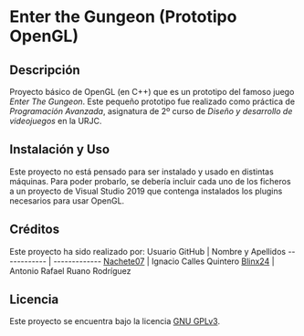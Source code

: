 # Enter the Gungeon (Prototipo OpenGL)

## Descripción
Proyecto básico de OpenGL (en C++) que es un prototipo del famoso juego *Enter The Gungeon*.
Este pequeño prototipo fue realizado como práctica de *Programación Avanzada*, asignatura de 2º curso de *Diseño y desarrollo de videojuegos* en la URJC.

## Instalación y Uso
Este proyecto no está pensado para ser instalado y usado en distintas máquinas. Para poder probarlo, se debería incluir cada uno de los ficheros a un proyecto de Visual Studio 2019 que contenga instalados los plugins necesarios para usar OpenGL.

## Créditos
Este proyecto ha sido realizado por:
Usuario GitHub | Nombre y Apellidos 
------------ | -------------
[Nachete07](https://github.com/Nachete07) | Ignacio Calles Quintero
[Blinx24](https://github.com/Blinx24) | Antonio Rafael Ruano Rodríguez

## Licencia
Este proyecto se encuentra bajo la licencia [GNU GPLv3](https://choosealicense.com/licenses/gpl-3.0/).
